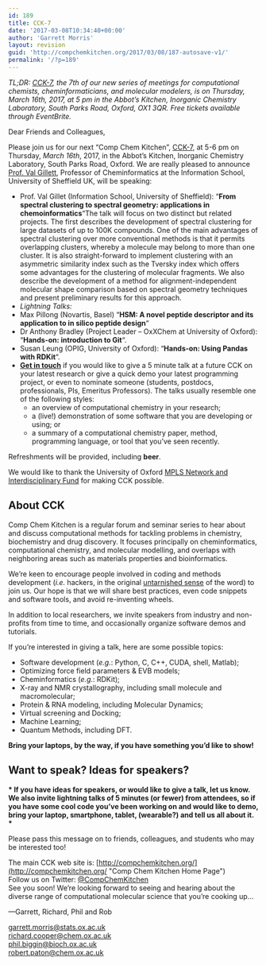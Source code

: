 ```yaml
---
id: 189
title: CCK-7
date: '2017-03-08T10:34:40+00:00'
author: 'Garrett Morris'
layout: revision
guid: 'http://compchemkitchen.org/2017/03/08/187-autosave-v1/'
permalink: '/?p=189'
---
```


*TL;DR: [CCK-7](https://www.eventbrite.com/e/comp-chem-kitchen-cck-7-tickets-32648754303), the 7th of our new series of meetings for computational chemists, cheminformaticians, and molecular modelers, is on Thursday, March 16th, 2017, at 5 pm in the Abbot’s Kitchen, Inorganic Chemistry Laboratory, South Parks Road, Oxford, OX1 3QR. Free tickets available through EventBrite.*

Dear Friends and Colleagues,

Please join us for our next “Comp Chem Kitchen”, [CCK-7](https://www.eventbrite.com/e/comp-chem-kitchen-cck-7-tickets-32648754303), at 5-6 pm on Thursday, *March 16th*, 2017, in the Abbot’s Kitchen, Inorganic Chemistry Laboratory, South Parks Road, Oxford. We are really pleased to announce [Prof. Val Gillett](https://www.sheffield.ac.uk/is/staff/gillet), Professor of Cheminformatics at the Information School, University of Sheffield UK, will be speaking:

- Prof. Val Gillet (Information School, University of Sheffield): “**From spectral clustering to spectral geometry: applications in chemoinformatics**“The talk will focus on two distinct but related projects. The first describes the development of spectral clustering for large datasets of up to 100K compounds. One of the main advantages of spectral clustering over more conventional methods is that it permits overlapping clusters, whereby a molecule may belong to more than one cluster. It is also straight-forward to implement clustering with an asymmetric similarity index such as the Tversky index which offers some advantages for the clustering of molecular fragments. We also describe the development of a method for alignment-independent molecular shape comparison based on spectral geometry techniques and present preliminary results for this approach.
- *Lightning Talks:*
- Max Pillong (Novartis, Basel) “**HSM: A novel peptide descriptor and its application to in silico peptide design**“
- Dr Anthony Bradley (Project Leader – OxXChem at University of Oxford): “**Hands-on: introduction to Git**“.
- Susan Leung (OPIG, University of Oxford): “**Hands-on: Using Pandas with RDKit**“.
- **[Get in touch](mailto:garrett.morris@stats.ox.ac.uk)** if you would like to give a 5 minute talk at a future CCK on your latest research or give a quick demo your latest programming project, or even to nominate someone (students, postdocs, professionals, PIs, Emeritus Professors). The talks usually resemble one of the following styles: 
    - an overview of computational chemistry in your research;
    - a (live!) demonstration of some software that you are developing or using; or
    - a summary of a computational chemistry paper, method, programming language, or tool that you’ve seen recently.

Refreshments will be provided, including **beer**.

We would like to thank the University of Oxford [MPLS Network and Interdisciplinary Fund](https://www.mpls.ox.ac.uk/news/nif) for making CCK possible.

## About CCK

Comp Chem Kitchen is a regular forum and seminar series to hear about and discuss computational methods for tackling problems in chemistry, biochemistry and drug discovery. It focuses principally on cheminformatics, computational chemistry, and molecular modelling, and overlaps with neighboring areas such as materials properties and bioinformatics.

We’re keen to encourage people involved in coding and methods development (*i.e.* hackers, in the original [untarnished sense](http://radar.oreilly.com/2010/06/hackers-at-25.html) of the word) to join us. Our hope is that we will share best practices, even code snippets and software tools, and avoid re-inventing wheels.

In addition to local researchers, we invite speakers from industry and non-profits from time to time, and occasionally organize software demos and tutorials.

If you’re interested in giving a talk, here are some possible topics:

- Software development (*e.g.*: Python, C, C++, CUDA, shell, Matlab);
- Optimizing force field parameters &amp; EVB models;
- Cheminformatics (*e.g.*: RDKit);
- X-ray and NMR crystallography, including small molecule and macromolecular;
- Protein &amp; RNA modeling, including Molecular Dynamics;
- Virtual screening and Docking;
- Machine Learning;
- Quantum Methods, including DFT.

**Bring your laptops, by the way, if you have something you’d like to show!**

##  

## **Want to speak? Ideas for speakers?**

**\* If you have ideas for speakers, or would like to give a talk, let us know. We also invite lightning talks of 5 minutes (or fewer) from attendees, so if you have some cool code you’ve been working on and would like to demo, bring your laptop, smartphone, tablet, (wearable?) and tell us all about it. \***

Please pass this message on to friends, colleagues, and students who may be interested too!

The main CCK web site is: [http://compchemkitchen.org/](http://compchemkitchen.org/ "Comp Chem Kitchen Home Page")  
Follow us on Twitter: [@CompChemKitchen](https://mobile.twitter.com/CompChemKitchen "@CompChemKitchen")  
See you soon! We’re looking forward to seeing and hearing about the diverse range of computational molecular science that you’re cooking up…

—Garrett, Richard, Phil and Rob

[garrett.morris@stats.ox.ac.uk](m)  
<richard.cooper@chem.ox.ac.uk>  
<phil.biggin@bioch.ox.ac.uk>  
<robert.paton@chem.ox.ac.uk>